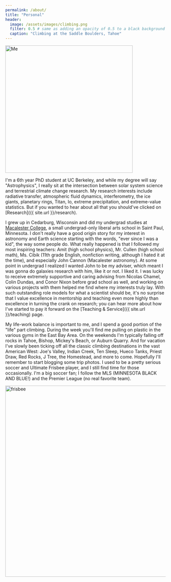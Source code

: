 ```yaml
---
permalink: /about/
title: "Personal"
header:
  image: /assets/images/climbing.png
  filter: 0.5 # same as adding an opacity of 0.5 to a black background
  caption: "Climbing at the Saddle Boulders, Tahoe"
---
```


<img src="{{ site.url }}{{ site.baseurl }}/assets/images/professional-thumbnail.png" alt="Me" width="400">

I'm a 6th year PhD student at UC Berkeley, and while my degree will say "Astrophysics", I really sit at the intersection between solar system science and terrestrial climate change research.  My research interests include radiative transfer, atmospheric fluid dynamics, interferometry, the ice giants, planetary rings, Titan, Io, extreme precipitation, and extreme-value statistics. But if you wanted to hear about all that you should've clicked on [Research]({{ site.url }}/research).

I grew up in Cedarburg, Wisconsin and did my undergrad studies at [Macalester College](https://www.macalester.edu/), a small undergrad-only liberal arts school in Saint Paul, Minnesota. I don't really have a good origin story for my interest in astronomy and Earth science starting with the words, "ever since I was a kid", the way some people do. What really happened is that I followed my most inspiring teachers: Amit (high school physics), Mr. Cullen (high school math), Ms. Cibik (11th grade English, nonfiction writing, although I hated it at the time), and especially John Cannon (Macalester astronomy). At some point in undergrad I realized I wanted John to be my adviser, which meant I was gonna do galaxies research with him, like it or not. I liked it. I was lucky to receive extremely supportive and caring advising from Nicolas Chamel, Colin Dundas, and Conor Nixon before grad school as well, and working on various projects with them helped me find where my interests truly lay. With such outstanding role models for what a scientist should be, it's no surprise that I value excellence in mentorship and teaching even more highly than excellence in turning the crank on research; you can hear more about how I've started to pay it forward on the [Teaching & Service]({{ site.url }}/teaching) page.


My life-work balance is important to me, and I spend a good portion of the "life" part climbing. During the week you'll find me pulling on plastic in the various gyms in the East Bay Area. On the weekends I'm typically falling off rocks in Tahoe, Bishop, Mickey's Beach, or Auburn Quarry. And for vacation I've slowly been ticking off all the classic climbing destinations in the vast American West: Joe's Valley, Indian Creek, Ten Sleep, Hueco Tanks, Priest Draw, Red Rocks, J Tree, the Homestead, and more to come. Hopefully I'll remember to start blogging some trip photos. I used to be a pretty serious soccer and Ultimate Frisbee player, and I still find time for those occasionally. I'm a big soccer fan; I follow the MLS (MINNESOTA BLACK AND BLUE!) and the Premier League (no real favorite team).


<img src="{{ site.url }}{{ site.baseurl }}/assets/images/frisbee.jpeg" alt="frisbee" width="600">
